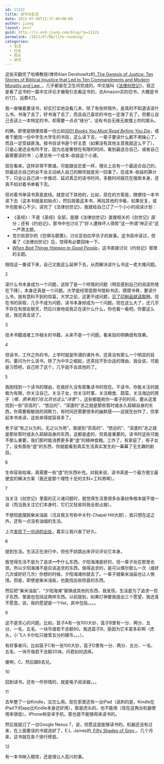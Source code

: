```yaml
---
id: 11222
title: 读书与生活
date: 2012-07-08T12:37:46+00:00
author: jiang
layout: post
guid: http://li-and-jiang.com/blog/?p=11222
permalink: /2012/07/08/life-reading/
categories:
  - 生活
  - 社会
  - 观点
  - 读书
---
```

这些天翻完了哈佛教授/律师Alan Dershowitz的_<a href="http://www.amazon.com/The-Genesis-Justice-Injustice-Commandments/dp/1586211048" target="_blank">The Genesis of Justice: Ten Stories of Biblical Injustice that Led to Ten Commandments and Modern Morality and Law</a>_，几乎都是在卫生间完成的。中文版叫《<a href="http://book.douban.com/subject/6712850/" target="_blank">法律创世记</a>》，我正是看了这书的一篇中文评论才被吸引去看这书的，去Amazon买的旧书，大概是书价1刀，运费4刀。

我一直嚷着要读书，却实打实地没看几本，除了有些矫情外，是真的不知道该读什么书。书海了去了，好书海了去了，而且自己喜欢的书也一定海了去了，但要让自己去读上一本特定的书，却需要一点点“缘分”，没有书会无缘无故摆上你的案头。

的确，即使是随便按着一份比如<a href="http://www.amazon.com/1001-Books-Must-Read-Before/dp/0789313707" target="_blank"><em>1001 Books You Must Read Before You Die</em></a>，或者干脆找一份中学生大学生的书目，这么读下去，一辈子要读什么都不用操心了，而且一定受益匪浅。按书目读书是个好主意（如果没有其他主意我就这么干了），只是心里还会有所不甘，因为总是奢想在有限的时间，看到最适合自己、或者自己最需要读的书：心里总有一个成本-收益这个小谱。

现在看来，这样非常不靠谱。可能跟谈恋爱一样，理论上总有一个最适合自己的，但最适合自己的会不会主动纳入自己的眼帘就是另一回事了。在成本-收益的算计下，只会让自己进一步推迟、延迟真正的读书时间，多数时间就花在搜索本身，还真不如对着书单看下去。

但对着书单读书真是底线。就尝试下其他的，比如，现在的方案是，随便找一本书读下去（这本书就是初始点），然后按着这本书，再找其他的书看，如果反复，或许也能省心不少。读完了《法律创世记》，我就给自己订了一个小小的阅读计划：

  * 《圣经》：不是《圣经》全部，是跟《法律创世记》直接相关的《创世记》部分；还有《约伯记》，那书中也讨论了“好人遭殃坏人得势”这一所谓“神正论”这一严肃主题。
  * 克尔凯郭尔的《恐惧与颤栗》，讨论亚伯拉罕杀子的故事。这书高中读过，但看了《法律创世记》后，觉得有必要回味一下。
  * _<a href="http://www.amazon.com/When-Things-Happen-Good-People/dp/0375419918" target="_blank">When Bad Things Happen to Good People</a>_，这书直接讨论《约伯记》那里的主题。

相信这一番读下来，自己又能这么延伸下去，从而解决读什么书这一老大难问题。

2

读什么书本身成为一个问题，这除了是一个矫情的问题（明显感到自己的阅读热情在下降），本身还真是一个问题。大学是经常逛图书馆和书店，摸摸书脊，要读什么书，就有意料不到的惊喜。大学之前，这更不成问题，<a href="http://li-and-jiang.com/blog/tag/%E9%AB%98%E4%B8%AD%E4%B8%89%E5%B9%B4%E4%B9%8B%E4%B9%A6%E5%BA%97%E7%AF%87/" target="_blank">见了印刷品就读那种</a>。现在书的获取，几乎不成为问题，读书本身却成为一个问题。现在这么大了，还几乎不存在有朋友聊天，然后兴奋地说我正在读什么什么，你也看一看吧。你要这么说，我还真去读了。

3

技术书籍或者工作相关的书籍，从来不是一个问题。看来目的明确很有效果。

4

但读书，工作之外的书，上学时就是所谓的课外书，还真没有那么一个明显的目的。要问为什么读书，除了为中华之崛起，还真找不到合适的理由，我会说，可能是习惯吧，自己除了这个，几乎就不会其他的了。

5

我刚找到一个读书的理由，在我好久没有密集读书的现在。不读书，你能关注的就极为有限，你关注自己，关注子女，你关注时事，关注粮食、蔬菜，关注海边的房子（_噫，原来我们在北京也这么“诗意”_），这些都能耗你一辈子的时间，要从这里找到一些“崇高的”、“悠远的”、“深邃的”总之就是那些暂时或永久超越自身的东西，你需要极敏锐的洞察力，有时间还需要很多的幽默感——这就在创作了。但拿起本书来读，这些来得就容易多了。

老子说“有之以为利，无之以为用”。我提到“崇高的”、“悠远的”、“深邃的”总之就是那些暂时或永久超越自身的东西，这都是虚的，但真是重要的。读书时这些可能不那么重要，我们那时能消费更多更“虚”的精神食粮。工作了，有家庭了，有子女了，没有那些“虚”的东西，你就能看到真实生活真实发生的一幕幕了无生趣的剧目。

6

生命容易枯竭，真需要一些“虚”的东西补充。对我来说，读书真是一个最方便又最便宜的解决方案（我还是那个理性十足的文科+工科男啊）。

7

当关注《创世记》里面的正义诸问题时，就觉得生活里很多杂事纷争根本就不值一谈（而当我关注它们本身时，它们又轻易将我全部占据）。

不想彻底摆脱柴米油盐（况且我又号称中关村-Chapel Hill大厨），我只想在这之外，还有一点没有油烟的生活。

上次<a href="http://li-and-jiang.com/blog/2012/06/17/%E5%BF%AB%E8%AE%AF%EF%BC%9A%E8%B7%B3%E8%88%9E%E7%9A%84%E9%87%91%E5%AD%90%E5%AE%8C%E7%BB%93%E7%89%88/" target="_blank">发现了一句诗的出处</a>，着实让我兴奋了好久。

8

提到生活。生活正在进行中，但也不妨跳出来评论评论它本身。

我觉得生活不是为了追求**一个**什么东西。夕阳海滩是好的，但一辈子处在那里也烦。所以夕阳海滩不是应该追求的东西，值得追求的，是可以偶尔那么一次（或好几次或好好几次）你想的时候，夕阳海滩你就去了。一辈子就柴米油盐也让人惋惜。但是，即使是柴米油盐，也能找出些欣喜的东西。

然后把“柴米油盐”、“夕阳海滩”替换成其他的东西，我发现，生活是为了追求一揽子东西，里面也包括这两样东西。以前提到，如果灯神要我提出三个愿望，我还真不愿意。说，我的愿望是一个list，其中包括。。。。

9

这不是贪心的问题。比如，篮子A有一张100大钞，篮子B里有一分、两分、五分、一毛、五毛、一块币值若干总额80。我选篮子B，是因为它丰富多彩啊（虎头，小飞人卡尔松只接受五分的硬币。。。）。

有好事者问，比如篮子C有一张100大钞，篮子D里有一分、两分、五分、一毛、五毛、一块币值若干总额20块。问君如何选择。

傻啊，C。然后跟B去兑。

10

回到读书。还有一件矫情的，就是电子阅读器。。。

11

去年整了一台Kindle，没怎么用。现在家里还有一台iPad（讽刺的是，Kindle在iPad下的app比Kindle本身还好用），那是虎头的，也不能用（现在这两台机器使用率很低）。iPhone和安卓手机，那也是不能够用来读书的。

然后我就订了一台Google Nexus 7，说，但愿这是能够读书的。机器还没有过来，在上面要读的书就选好了，E.L. James的_<a href="http://www.amazon.com/Turtleback-Library-Binding-Edition-Trilogy/dp/0606259090/ref=sr_1_1?ie=UTF8&qid=1341721881&sr=8-1&keywords=fifty+shades+of+grey" target="_blank">Fifty Shades of Grey</a>_。几个月来，这书就在各个排行榜首。

12

有一本书映入眼帘，还是很让人高兴的事。